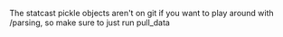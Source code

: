 The statcast pickle objects aren't on git if you want to play around with /parsing, so make sure to just run pull_data